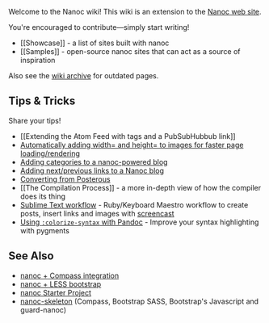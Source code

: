 Welcome to the Nanoc wiki! This wiki is an extension to the [Nanoc web site](https://nanoc.ws/).

You're encouraged to contribute—simply start writing!

* [[Showcase]] - a list of sites built with nanoc
* [[Samples]] - open-source nanoc sites that can act as a source of inspiration

Also see the [wiki archive](https://github.com/nanoc/wiki-archive) for outdated pages.

Tips & Tricks
-------------

Share your tips!

* [[Extending the Atom Feed with tags and a PubSubHubbub link]]
* [Automatically adding width= and height= to images for faster page loading/rendering](https://gist.github.com/2941419)
* [Adding categories to a nanoc-powered blog](http://ithaca.arpinum.org/2012/03/30/adding-categories.html)
* [Adding next/previous links to a Nanoc blog](http://ecarmi.org/writing/next-previous-links-nanoc/)
* [Converting from Posterous](http://github.com/ericgj/posterous2nanoc)
* [[The Compilation Process]] - a more in-depth view of how the compiler does its thing
* [Sublime Text workflow](http://reganmian.net/blog/2013/10/02/blogging-with-nanoc-easy-workflow-for-embedding-images/) - Ruby/Keyboard Maestro workflow to create posts, insert links and images with [screencast](http://www.youtube.com/watch?v=YcLJmo3r-Ok)
* [Using `:colorize-syntax` with Pandoc](http://benjam.info/blog/posts/2015-02-05-nanoc-pandoc-pygments/) - Improve your syntax highlighting with pygments

See Also
--------

* [nanoc + Compass integration](https://github.com/chriseppstein/compass/wiki/nanoc-integration)
* [nanoc + LESS bootstrap](http://geerttheys.com/ruby/2014/04/02/Howto-use-LESS-Bootstrap-with-nanoc.html)
* [nanoc Starter Project](https://github.com/msutherl/nanoc_starter)
* [nanoc-skeleton](https://github.com/alessandro1997/nanoc-skeleton) (Compass, Bootstrap SASS, Bootstrap's Javascript and guard-nanoc)